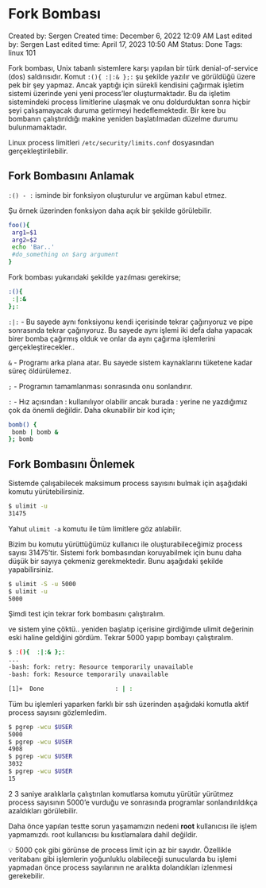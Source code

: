 # Fork Bombası

Created by: Sergen
Created time: December 6, 2022 12:09 AM
Last edited by: Sergen
Last edited time: April 17, 2023 10:50 AM
Status: Done
Tags: linux 101

Fork bombası, Unix tabanlı sistemlere karşı yapılan bir türk denial-of-service (dos) saldırısıdır. Komut `:(){ :|:& };:` şu şekilde yazılır ve görüldüğü üzere pek bir şey yapmaz. Ancak yaptığı için sürekli kendisini çağırmak işletim sistemi üzerinde yeni yeni process’ler oluşturmaktadır. Bu da işletim sistemindeki process limitlerine ulaşmak ve onu doldurduktan sonra hiçbir şeyi çalışamayacak duruma getirmeyi hedeflemektedir. Bir kere bu bombanın çalıştırıldığı makine yeniden başlatılmadan düzelme durumu bulunmamaktadır.

Linux process limitleri `/etc/security/limits.conf` dosyasından gerçekleştirilebilir.

## Fork Bombasını Anlamak

`:() - :` isminde bir fonksiyon oluşturulur ve argüman kabul etmez.

Şu örnek üzerinden fonksiyon daha açık bir şekilde görülebilir.

```bash
foo(){
 arg1=$1
 arg2=$2
 echo 'Bar..'
 #do_something on $arg argument
}
```

Fork bombası yukarıdaki şekilde yazılması gerekirse;

```bash
:(){
 :|:&
};:
```

`:|:` - Bu sayede aynı fonksiyonu kendi içerisinde tekrar çağırıyoruz ve pipe sonrasında tekrar çağırıyoruz. Bu sayede aynı işlemi iki defa daha yapacak birer bomba çağırmış olduk ve onlar da aynı çağırma işlemlerini gerçekleştirecekler..

`&` - Programı arka plana atar. Bu sayede sistem kaynaklarını tüketene kadar süreç öldürülemez.

`;` - Programın tamamlanması sonrasında onu sonlandırır.

`:` - Hız açısından : kullanılıyor olabilir ancak burada : yerine ne yazdığımız çok da önemli değildir. Daha okunabilir bir kod için;

```bash
bomb() { 
 bomb | bomb &
}; bomb
```

## Fork Bombasını Önlemek

Sistemde çalışabilecek maksimum process sayısını bulmak için aşağıdaki komutu yürütebilirsiniz.

```bash
$ ulimit -u
31475
```

Yahut `ulimit -a` komutu ile tüm limitlere göz atılabilir.

Bizim bu komutu yürüttüğümüz kullanıcı ile oluşturabileceğimiz process sayısı 31475’tir. Sistemi fork bombasından koruyabilmek için bunu daha düşük bir sayıya çekmeniz gerekmektedir. Bunu aşağıdaki şekilde yapabilirsiniz.

```bash
$ ulimit -S -u 5000
$ ulimit -u
5000
```

Şimdi test için tekrar fork bombasını çalıştıralım.

ve sistem yine çöktü.. yeniden başlatıp içerisine girdiğimde ulimit değerinin eski haline geldiğini gördüm. Tekrar 5000 yapıp bombayı çalıştıralım.

```bash
$ :(){  :|:& };:
...
-bash: fork: retry: Resource temporarily unavailable
-bash: fork: Resource temporarily unavailable

[1]+  Done                    : | :
```

Tüm bu işlemleri yaparken farklı bir ssh üzerinden aşağıdaki komutla aktif process sayısını gözlemledim.

```bash
$ pgrep -wcu $USER
5000
$ pgrep -wcu $USER
4908
$ pgrep -wcu $USER
3032
$ pgrep -wcu $USER
15
```

2 3 saniye aralıklarla çalıştırılan komutlarsa komutu yürütür yürütmez process sayısının 5000’e vurduğu ve sonrasında programlar sonlandırıldıkça azaldıkları görülebilir.

Daha önce yapılan testte sorun yaşamamızın nedeni **root** kullanıcısı ile işlem yapmamızdı. root kullanıcısı bu kısıtlamalara dahil değildir.

<aside>
💡 5000 çok gibi görünse de process limit için az bir sayıdır. Özellikle veritabanı gibi işlemlerin yoğunluklu olabileceği sunucularda bu işlemi yapmadan önce process sayılarının ne aralıkta dolandıkları izlenmesi gerekebilir.

</aside>